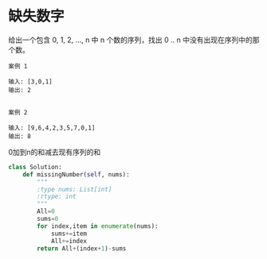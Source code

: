 # 缺失数字

给出一个包含 0, 1, 2, ..., n 中 n 个数的序列，找出 0 .. n 中没有出现在序列中的那个数。


```
案例 1

输入: [3,0,1]
输出: 2
 

案例 2

输入: [9,6,4,2,3,5,7,0,1]
输出: 8
```

0加到n的和减去现有序列的和

```py
class Solution:
    def missingNumber(self, nums):
        """
        :type nums: List[int]
        :rtype: int
        """
        All=0
        sums=0
        for index,item in enumerate(nums):
            sums+=item
            All+=index
        return All+(index+1)-sums
```
